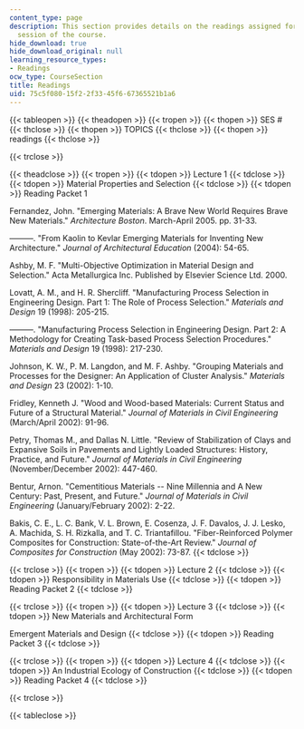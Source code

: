 ```yaml
---
content_type: page
description: This section provides details on the readings assigned for each lecture
  session of the course.
hide_download: true
hide_download_original: null
learning_resource_types:
- Readings
ocw_type: CourseSection
title: Readings
uid: 75c5f080-15f2-2f33-45f6-67365521b1a6
---
```


{{< tableopen >}}
{{< theadopen >}}
{{< tropen >}}
{{< thopen >}}
SES #
{{< thclose >}}
{{< thopen >}}
TOPICS
{{< thclose >}}
{{< thopen >}}
readings
{{< thclose >}}

{{< trclose >}}

{{< theadclose >}}
{{< tropen >}}
{{< tdopen >}}
Lecture 1
{{< tdclose >}}
{{< tdopen >}}
Material Properties and Selection
{{< tdclose >}}
{{< tdopen >}}
Reading Packet 1  
  
Fernandez, John. "Emerging Materials: A Brave New World Requires Brave New Materials." _Architecture Boston_. March-April 2005. pp. 31-33.  
  
———. "From Kaolin to Kevlar Emerging Materials for Inventing New Architecture." _Journal of Architectural Education_ (2004): 54-65.  
  
Ashby, M. F. "Multi-Objective Optimization in Material Design and Selection." Acta Metallurgica Inc. Published by Elsevier Science Ltd. 2000.  
  
Lovatt, A. M., and H. R. Shercliff. "Manufacturing Process Selection in Engineering Design. Part 1: The Role of Process Selection." _Materials and Design_ 19 (1998): 205-215.  
  
———. "Manufacturing Process Selection in Engineering Design. Part 2: A Methodology for Creating Task-based Process Selection Procedures." _Materials and Design_ 19 (1998): 217-230.  
  
Johnson, K. W., P. M. Langdon, and M. F. Ashby. "Grouping Materials and Processes for the Designer: An Application of Cluster Analysis." _Materials and Design_ 23 (2002): 1-10.  
  
Fridley, Kenneth J. "Wood and Wood-based Materials: Current Status and Future of a Structural Material." _Journal of Materials in Civil Engineering_ (March/April 2002): 91-96.  
  
Petry, Thomas M., and Dallas N. Little. "Review of Stabilization of Clays and Expansive Soils in Pavements and Lightly Loaded Structures: History, Practice, and Future." _Journal of Materials in Civil Engineering_ (November/December 2002): 447-460.  
  
Bentur, Arnon. "Cementitious Materials -- Nine Millennia and A New Century: Past, Present, and Future." _Journal of Materials in Civil Engineering_ (January/February 2002): 2-22.  
  
Bakis, C. E., L. C. Bank, V. L. Brown, E. Cosenza, J. F. Davalos, J. J. Lesko, A. Machida, S. H. Rizkalla, and T. C. Triantafillou. "Fiber-Reinforced Polymer Composites for Construction: State-of-the-Art Review." _Journal of Composites for Construction_ (May 2002): 73-87.
{{< tdclose >}}

{{< trclose >}}
{{< tropen >}}
{{< tdopen >}}
Lecture 2
{{< tdclose >}}
{{< tdopen >}}
Responsibility in Materials Use
{{< tdclose >}}
{{< tdopen >}}
Reading Packet 2
{{< tdclose >}}

{{< trclose >}}
{{< tropen >}}
{{< tdopen >}}
Lecture 3
{{< tdclose >}}
{{< tdopen >}}
New Materials and Architectural Form  
  
Emergent Materials and Design
{{< tdclose >}}
{{< tdopen >}}
Reading Packet 3
{{< tdclose >}}

{{< trclose >}}
{{< tropen >}}
{{< tdopen >}}
Lecture 4
{{< tdclose >}}
{{< tdopen >}}
An Industrial Ecology of Construction
{{< tdclose >}}
{{< tdopen >}}
Reading Packet 4
{{< tdclose >}}

{{< trclose >}}

{{< tableclose >}}